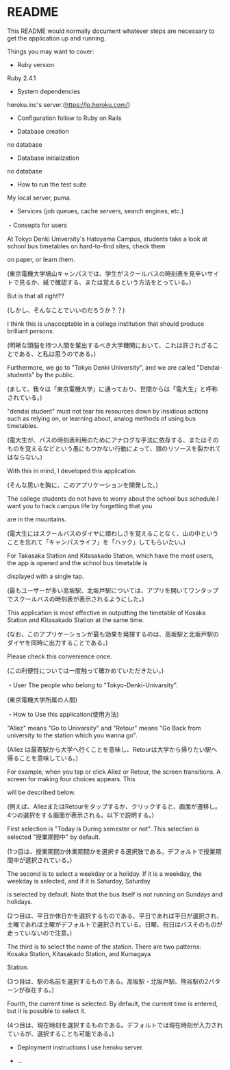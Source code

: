 # README

This README would normally document whatever steps are necessary to get the
application up and running.

Things you may want to cover:

* Ruby version

Ruby 2.4.1

* System dependencies

heroku.inc's server.(https://jp.heroku.com/)

* Configuration
follow to Ruby on Rails 


* Database creation

no database

* Database initialization

no database


* How to run the test suite

My local server, puma.

* Services (job queues, cache servers, search engines, etc.)

・Consepts for users

At Tokyo Denki University's Hatoyama Campus, students take a look at school bus timetables on hard-to-find sites, check them 

on paper, or learn them.

(東京電機大学鳩山キャンパスでは、学生がスクールバスの時刻表を見辛いサイトで見るか、紙で確認する、または覚えるという方法をとっている。)

But is that all right??

(しかし、そんなことでいいのだろうか？？)

I think this is unacceptable in a college institution that should produce brilliant persons.

(明晰な頭脳を持つ人間を輩出するべき大学機関において、これは許されざることである、と私は思うのである。)

Furthermore, we go to "Tokyo Denki University", and we are called "Dendai-students" by the public.

(まして、我々は「東京電機大学」に通っており、世間からは「電大生」と呼称されている。)

"dendai student" must not tear his resources down by insidious actions such as relying on, or learning about, analog methods of using bus timetables.

(電大生が、バスの時刻表利用のためにアナログな手法に依存する、またはそのものを覚えるなどという愚にもつかない行動によって、頭のリソースを裂かれてはならない。)

With this in mind, I developed this application.

(そんな思いを胸に、このアプリケーションを開発した。)

The college students do not have to worry about the school bus schedule.I want you to hack campus life by forgetting that you 

are in the mountains.

(電大生にはスクールバスのダイヤに煩わしさを覚えることなく、山の中ということを忘れて「キャンパスライフ」を「ハック」してもらいたい。)

For Takasaka Station and Kitasakado Station, which have the most users, the app is opened and the school bus timetable is 

displayed with a single tap.

(最もユーザーが多い高坂駅、北坂戸駅については、アプリを開いてワンタップでスクールバスの時刻表が表示されるようにした。)

This application is most effective in outputting the timetable of Kosaka Station and Kitasakado Station at the same time.

(なお、このアプリケーションが最も効果を発揮するのは、高坂駅と北坂戸駅のダイヤを同時に出力することである。)

Please check this convenience once.

(この利便性については一度触って確かめていただきたい。)



・User
The people who belong to "Tokyo-Denki-Univarsity".

(東京電機大学所属の人間)



・How to Use this application(使用方法)

"Allez" means "Go to Univarsity" and "Retour" means "Go Back from university to the station which you wanna go".

(Allez は最寄駅から大学へ行くことを意味し、Retourは大学から帰りたい駅へ帰ることを意味している。)

For example, when you tap or click Allez or Retour, the screen transitions. A screen for making four choices appears. This 

will be described below.

(例えば、AllezまたはRetourをタップするか、クリックすると、画面が遷移し。4つの選択をする画面が表示される。以下で説明する。)

First selection is "Today is During semester or not". This selection is selected "授業期間中" by default.

(1つ目は、授業期間か休業期間かを選択する選択肢である。デフォルトで授業期間中が選択されている。)

The second is to select a weekday or a holiday. If it is a weekday, the weekday is selected, and if it is Saturday, Saturday 

is selected by default. Note that the bus itself is not running on Sundays and holidays.

(2つ目は、平日か休日かを選択するものである、平日であれば平日が選択され、土曜であれば土曜がデフォルトで選択されている。日曜、祝日はバスそのものが走っていないので注意。)

The third is to select the name of the station. There are two patterns: Kosaka Station, Kitasakado Station, and Kumagaya 

Station.

(3つ目は、駅の名前を選択するものである。高坂駅・北坂戸駅、熊谷駅の2パターンが存在する。)

Fourth, the current time is selected. By default, the current time is entered, but it is possible to select it.

(4つ目は、現在時刻を選択するものである。デフォルトでは現在時刻が入力されているが、選択することも可能である。)




* Deployment instructions
I use heroku server.

* ...
